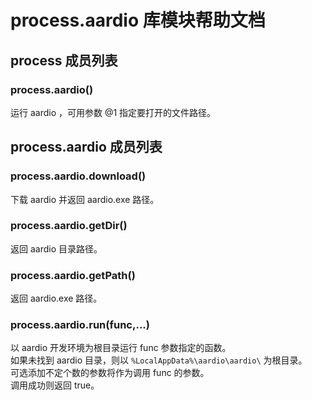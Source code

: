 # process.aardio 库模块帮助文档

<a id="process"></a>
## process 成员列表


<a id="process.aardio"></a>
### process.aardio() 
 运行 aardio ，可用参数 @1 指定要打开的文件路径。

<a id="process.aardio"></a>
## process.aardio 成员列表


<a id="process.aardio.download"></a>
### process.aardio.download() 
 下载 aardio 并返回 aardio.exe 路径。

<a id="process.aardio.getDir"></a>
### process.aardio.getDir() 
 返回 aardio 目录路径。

<a id="process.aardio.getPath"></a>
### process.aardio.getPath() 
 返回 aardio.exe 路径。

<a id="process.aardio.run"></a>
### process.aardio.run(func,...) 
 以 aardio 开发环境为根目录运行 func 参数指定的函数。  
如果未找到 aardio 目录，则以 `%LocalAppData%\aardio\aardio\` 为根目录。  
可选添加不定个数的参数将作为调用 func 的参数。  
调用成功则返回 true。
